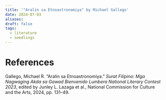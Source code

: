 ```yaml
---
title: '"Aralin sa Etnoastronomiya" by Michael Gallego'
date: 2024-07-03
aliases: 
draft: false
tags:
  - literature
  - seedlings
---
```


# References

Gallego, Michael R. “Aralin sa Etnoastronomiya.” _Surat Filipino: Mga Nagwaging Akda sa Gawad Bienvenido Lumbera National Literary Contest 2023_, edited by Junley L. Lazaga et al., National Commission for Culture and the Arts, 2024, pp. 131–49.